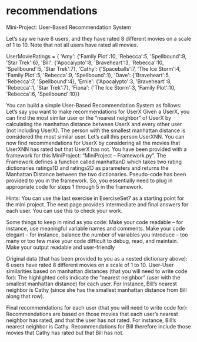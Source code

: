 # recommendations
Mini-Project: User-Based Recommendation System

Let’s say we have 6 users, and they have rated 8 different movies on a scale of 1 to 10. Note that not all users have rated all movies.

UserMovieRatings = {
'Amy': {'Family Plot':10, 'Rebecca':5, 'Spellbound':9, 'Star Trek':6},
'Bill': {'Apocalypto':8, 'Braveheart':3, 'Rebecca':10, 'Spellbound':5, 'Star Trek':7},
'Cathy': {'Spaceballs':7, 'The Ice Storm':4, 'Family Plot':5, 'Rebecca':9, 'Spellbound':1}, 'Dave': {'Braveheart':5, 'Rebecca':7, 'Spellbound':4},
'Ernie': {'Apocalypto':3, 'Braveheart':8, 'Rebecca':1, 'Star Trek':7}, 'Fiona': {'The Ice Storm':3, 'Family Plot':10, 'Rebecca':6, 'Spellbound':10}}

You can build a simple User-Based Recommendation System as follows:
Let’s say you want to make recommendations for UserX
Given a UserX, you can find the most similar user or the “nearest neighbor” of UserX by calculating the manhattan distance between UserX and every other user (not including UserX).
The person with the smallest manhattan distance is considered the most similar user. Let’s call this person UserXNN.
You can now find recommendations for UserX by considering all the movies that UserXNN has rated but that UserX has not.
You have been provided with a framework for this MiniProject: “MiniProject – Framework.py”.
The Framework defines a function called manhattanD which takes two rating dictionaries ratings1D and ratings2D as parameters and returns the Manhattan Distance between the two dictionaries.
Pseudo-code has been provided to you in the framework. So, you essentially need to plug in appropriate code for steps 1 through 5 in the framework.

Hints:
You can use the last exercise in ExerciseSet7 as a starting point for the mini project.
The next page provides intermediate and final answers for each user. You can use this to check your work.

Some things to keep in mind as you code:
Make your code readable – for instance, use meaningful variable names and comments.
Make your code elegant – for instance, balance the number of variables you introduce – too many or too few make your code difficult to debug, read, and maintain.
Make your output readable and user-friendly

Original data (that has been provided to you as a nested dictionary above):
6 users have rated 8 different movies on a scale of 1 to 10.
User-User similarities based on manhattan distances (that you will need to write code for):
The highlighted cells indicate the “nearest neighbor” (user with the smallest manhattan distance) for each
user. For instance, Bill’s nearest neighbor is Cathy (since she has the smallest manhattan distance from Bill
along that row).


Final recommendations for each user (that you will need to write code for):
Recommendations are based on those movies that each user’s nearest neighbor has rated, and that the
user has not rated. For instance, Bill’s nearest neighbor is Cathy. Recommendations for Bill therefore
include those movies that Cathy has rated but that Bill has not.
